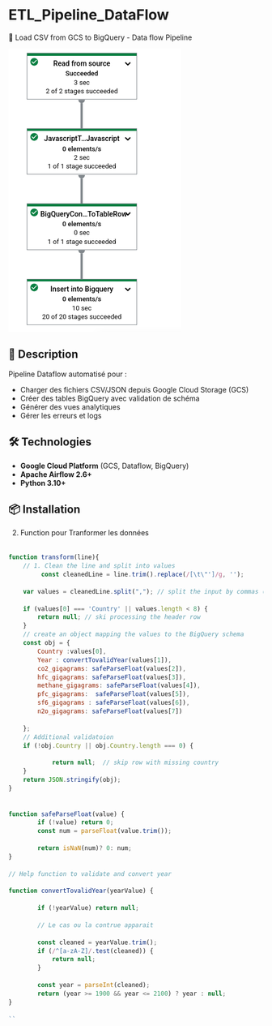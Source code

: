 # ETL_Pipeline_DataFlow

 🚀 Load CSV from GCS to BigQuery - Data flow Pipeline

![Sparkify Data Model](/Images/dataFlowPipeline.png)    


## 📝 Description
Pipeline Dataflow automatisé pour :
- Charger des fichiers CSV/JSON depuis Google Cloud Storage (GCS)
- Créer des tables BigQuery avec validation de schéma
- Générer des vues analytiques
- Gérer les erreurs et logs

## 🛠 Technologies
- **Google Cloud Platform** (GCS, Dataflow, BigQuery)
- **Apache Airflow 2.6+**
- **Python 3.10+**

## 📦 Installation


2. Function pour Tranformer les données 

``` js

function transform(line){
    // 1. Clean the line and split into values
         const cleanedLine = line.trim().replace(/[\t\"']/g, '');

    var values = cleanedLine.split(","); // split the input by commas (CSV format)

    if (values[0] === 'Country' || values.length < 8) {
        return null; // ski processing the header row
    }
    // create an object mapping the values to the BigQuery schema 
    const obj = {
        Country :values[0],
        Year : convertTovalidYear(values[1]),
        co2_gigagrams: safeParseFloat(values[2]), 
        hfc_gigagrams: safeParseFloat(values[3]), 
        methane_gigagrams: safeParseFloat(values[4]), 
        pfc_gigagrams:  safeParseFloat(values[5]), 
        sf6_gigagrams : safeParseFloat(values[6]), 
        n2o_gigagrams: safeParseFloat(values[7]) 

    }; 
    // Additional validatoion
    if (!obj.Country || obj.Country.length === 0) {

            return null;  // skip row with missing country 
    }
    return JSON.stringify(obj); 
}


function safeParseFloat(value) {
        if (!value) return 0; 
        const num = parseFloat(value.trim()); 

        return isNaN(num)? 0: num; 
}

// Help function to validate and convert year

function convertTovalidYear(yearValue) {

        if (!yearValue) return null;     

        // Le cas ou la contrue apparait 

        const cleaned = yearValue.trim(); 
        if (/^[a-zA-Z]/.test(cleaned)) {
            return null; 
        }

        const year = parseInt(cleaned); 
        return (year >= 1900 && year <= 2100) ? year : null; 
}

``
